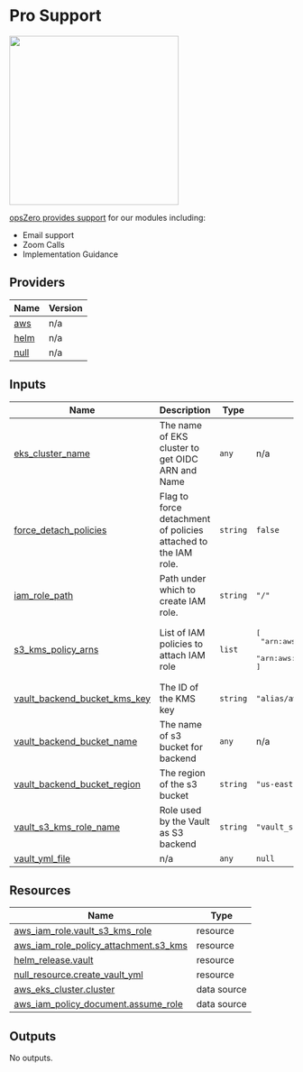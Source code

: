 <!-- BEGIN_TF_DOCS -->

# Pro Support

<a href="https://www.opszero.com"><img src="https://assets.opszero.com/images/opszero_11_29_2016.png" width="300px"/></a>

[opsZero provides support](https://www.opszero.com/devops) for our modules including:

- Email support
- Zoom Calls
- Implementation Guidance
## Providers

| Name | Version |
|------|---------|
| <a name="provider_aws"></a> [aws](#provider\_aws) | n/a |
| <a name="provider_helm"></a> [helm](#provider\_helm) | n/a |
| <a name="provider_null"></a> [null](#provider\_null) | n/a |
## Inputs

| Name | Description | Type | Default | Required |
|------|-------------|------|---------|:--------:|
| <a name="input_eks_cluster_name"></a> [eks\_cluster\_name](#input\_eks\_cluster\_name) | The name of EKS cluster to get OIDC ARN and Name | `any` | n/a | yes |
| <a name="input_force_detach_policies"></a> [force\_detach\_policies](#input\_force\_detach\_policies) | Flag to force detachment of policies attached to the IAM role. | `string` | `false` | no |
| <a name="input_iam_role_path"></a> [iam\_role\_path](#input\_iam\_role\_path) | Path under which to create IAM role. | `string` | `"/"` | no |
| <a name="input_s3_kms_policy_arns"></a> [s3\_kms\_policy\_arns](#input\_s3\_kms\_policy\_arns) | List of IAM policies to attach IAM role | `list` | <pre>[<br>  "arn:aws:iam::aws:policy/AmazonS3FullAccess",<br>  "arn:aws:iam::aws:policy/AWSKeyManagementServicePowerUser"<br>]</pre> | no |
| <a name="input_vault_backend_bucket_kms_key"></a> [vault\_backend\_bucket\_kms\_key](#input\_vault\_backend\_bucket\_kms\_key) | The ID of the KMS key | `string` | `"alias/aws/s3"` | no |
| <a name="input_vault_backend_bucket_name"></a> [vault\_backend\_bucket\_name](#input\_vault\_backend\_bucket\_name) | The name of s3 bucket for backend | `any` | n/a | yes |
| <a name="input_vault_backend_bucket_region"></a> [vault\_backend\_bucket\_region](#input\_vault\_backend\_bucket\_region) | The region of the s3 bucket | `string` | `"us-east-1"` | no |
| <a name="input_vault_s3_kms_role_name"></a> [vault\_s3\_kms\_role\_name](#input\_vault\_s3\_kms\_role\_name) | Role used by the Vault as S3 backend | `string` | `"vault_s3_kms_role"` | no |
| <a name="input_vault_yml_file"></a> [vault\_yml\_file](#input\_vault\_yml\_file) | n/a | `any` | `null` | no |
## Resources

| Name | Type |
|------|------|
| [aws_iam_role.vault_s3_kms_role](https://registry.terraform.io/providers/hashicorp/aws/latest/docs/resources/iam_role) | resource |
| [aws_iam_role_policy_attachment.s3_kms](https://registry.terraform.io/providers/hashicorp/aws/latest/docs/resources/iam_role_policy_attachment) | resource |
| [helm_release.vault](https://registry.terraform.io/providers/hashicorp/helm/latest/docs/resources/release) | resource |
| [null_resource.create_vault_yml](https://registry.terraform.io/providers/hashicorp/null/latest/docs/resources/resource) | resource |
| [aws_eks_cluster.cluster](https://registry.terraform.io/providers/hashicorp/aws/latest/docs/data-sources/eks_cluster) | data source |
| [aws_iam_policy_document.assume_role](https://registry.terraform.io/providers/hashicorp/aws/latest/docs/data-sources/iam_policy_document) | data source |
## Outputs

No outputs.
<!-- END_TF_DOCS -->